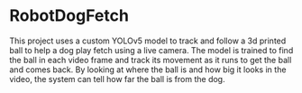 # RobotDogFetch
This project uses a custom YOLOv5 model to track and follow a 3d printed ball to help a dog play fetch using a live camera. The model is trained to find the ball in each video frame and track its movement as it runs to get the ball and comes back. By looking at where the ball is and how big it looks in the video, the system can tell how far the ball is from the dog. 









